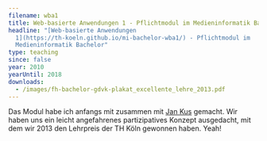 ```yaml
---
filename: wba1
title: Web-basierte Anwendungen 1 - Pflichtmodul im Medieninformatik Bachelor
headline: "[Web-basierte Anwendungen
  1](https://th-koeln.github.io/mi-bachelor-wba1/) - Pflichtmodul im
  Medieninformatik Bachelor"
type: teaching
since: false
year: 2010
yearUntil: 2018
downloads:
  - /images/fh-bachelor-gdvk-plakat_excellente_lehre_2013.pdf
---
```

Das Modul habe ich anfangs mit zusammen mit [Jan Kus](https://jankus.name) gemacht. Wir haben uns ein leicht angefahrenes partizipatives Konzept ausgedacht, mit dem wir 2013 den Lehrpreis der TH Köln gewonnen haben. Yeah!
